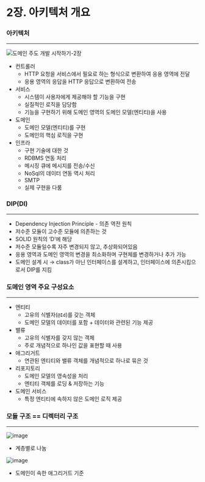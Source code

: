 # 2장. 아키텍처 개요

### 아키텍처

---

![도메인 주도 개발 시작하기-2장](https://user-images.githubusercontent.com/80109963/224882393-dfd795e1-4699-4c99-b2a5-57b2df53c2be.png)


- 컨트롤러
    - HTTP 요청을 서비스에서 필요로 하는 형식으로 변환하여 응용 영역에 전달
    - 응용 영역의 응답을 HTTP 응답으로 변환하여 전송
- 서비스
    - 시스템이 사용자에게 제공해야 할 기능을 구현
    - 실질적인 로직을 담당함
    - 기능을 구현하기 위해 도메인 영역의 도메인 모델(엔티티)을 사용
- 도메인
    - 도메인 모델(엔티티)를 구현
    - 도메인의 핵심 로직을 구현
- 인프라
    - 구현 기술에 대한 것
    - RDBMS 연동 처리
    - 메시징 큐에 메시지를 전송/수신
    - NoSql의 데이터 연동 역시 처리
    - SMTP
    - 실제 구현을 다룸

### DIP(DI)

---

- Dependency Injection Principle - 의존 역전 원칙
- 저수준 모듈이 고수준 모듈에 의존하는 것
- SOLID 원칙의 ‘D’에 해당
- 저수준 모듈일수록 자주 변경되지 않고, 추상화되어있음
- 응용 영역과 도메인 영역의 변경을 최소화하며 구현체를 변경하거나 추가 가능
- 도메인 설계 시 → class가 아닌 인터페이스를 설계하고, 인터페이스에 의존시킴으로서 DIP를 지킴

### 도메인 영역 주요 구성요소

---

- 엔티티
    - 고유의 식별자(`@Id`)를 갖는 객체
    - 도메인 모델의 데이터를 포함 + 데이터와 관련된 기능 제공
- 밸류
    - 고유의 식별자를 갖지 않는 객체
    - 주로 개념적으로 하나인 값을 표현할 때 사용
- 애그리거트
    - 연관된 엔티티와 밸류 객체를 개념적으로 하나로 묶은 것
- 리포지토리
    - 도메인 모델의 영속성을 처리
    - 엔티티 객체를 로딩 & 저장하는 기능
- 도메인 서비스
    - 특정 엔티티에 속하지 않은 도메인 로직 제공

### 모듈 구조 == 디렉터리 구조

---

![image](https://user-images.githubusercontent.com/80109963/224882450-c5dbc01c-03e2-4dfd-ba2f-4e4c34f71b66.png)

- 계층별로 나눔

![image](https://user-images.githubusercontent.com/80109963/224882471-3b5df12f-7f24-4195-8fa7-de6d498ea3f9.png)

- 도메인이 속한 애그리거트 기준
